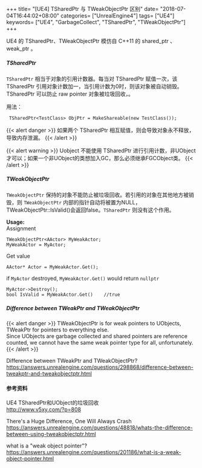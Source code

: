 +++
title= "[UE4] TSharedPtr 与 TWeakObjectPtr 区别"
date= "2018-07-04T16:44:02+08:00"
categories= ["UnrealEngine4"]
tags= ["UE4"]
keywords= ["UE4", "GarbageCollect", "TSharedPtr", "TWeakObjectPtr"]
+++

UE4 的 TSharedPtr、TWeakObjectPtr 模仿自 C++11 的 shared_ptr 、 weak_ptr 。

##### TSharedPtr
`TSharedPtr` 相当于对象的引用计数器。每当对 TSharedPtr 赋值一次，该 TSharedPtr 引用对象计数加一，当引用计数为0时，则该对象被自动销毁。TSharedPtr 可以防止 raw pointer 对象被垃圾回收，。

用法：

     TSharedPtr<TestClass> ObjPtr = MakeShareable(new TestClass());
     
{{< alert danger >}}
如果两个 TSharedPtr 相互赋值，则会导致对象永不释放，导致内存泄漏。
{{< /alert >}}

{{< alert warning >}}
Uobject 不能使用 TSharedPtr 进行引用计数，非UObject才可以；如果一个非UObject的类想加入GC，那么必须继承FGCObject类。
{{< /alert >}}

##### TWeakObjectPtr
`TWeakObjectPtr` 保持的对象不能防止被垃圾回收。若引用的对象在其他地方被销毁，则 `TWeakObjectPtr` 内部的指针自动将被置为NULL，TWeakObjectPtr::IsValid()会返回false。`TSharedPtr` 则没有这个作用。

**Usage:**  
Assignment

	TWeakObjectPtr<AActor> MyWeakActor;
	MyWeakActor = MyActor;
	
Get value

	AActor* Actor = MyWeakActor.Get();
	
if `MyActor` destroyed, `MyWeakActor.Get()` would return `nullptr`

	MyActor->Destroy();
	bool IsValid = MyWeakActor.Get()	//true
	 
##### Difference between TWeakPtr and TWeakObjectPtr

{{< alert danger >}}
TWeakObjectPtr is for weak pointers to UObjects, TWeakPtr for pointers to everything else.  
Since UObjects are garbage collected and shared pointers are reference counted, we cannot have the same weak pointer type for all, unfortunately.
{{< /alert >}}
	

Difference between TWeakPtr and TWeakObjectPtr?  
https://answers.unrealengine.com/questions/298868/difference-between-tweakptr-and-tweakobjectptr.html

#### 参考资料

UE4 TSharedPtr和UObject的垃圾回收  
http://www.v5xy.com/?p=808

There's a Huge Difference, One Will Always Crash  
https://answers.unrealengine.com/questions/48818/whats-the-difference-between-using-tweakobjectptr.html

what is a "weak object pointer"?  
https://answers.unrealengine.com/questions/201186/what-is-a-weak-object-pointer.html